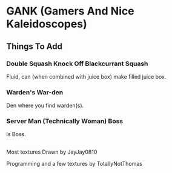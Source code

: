# GANK (Gamers And Nice Kaleidoscopes)

## Things To Add

### Double Squash Knock Off Blackcurrant Squash
Fluid, can (when combined with juice box) make filled juice box.

### Warden's War-den
Den where you find warden(s).

### Server Man (Technically Woman) Boss
Is Boss.
##
Most textures Drawn by JayJay0810

Programming and a few textures by TotallyNotThomas
